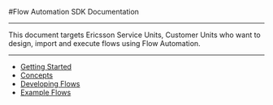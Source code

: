 #Flow Automation SDK Documentation

---

This document targets Ericsson Service Units, Customer Units who want to design, import and execute flows using Flow Automation.

---

- [Getting Started](getting-started/getting-started.md)
- [Concepts](concepts/concepts.md)
- [Developing Flows](developing-flows/developing-flows.md)
- [Example Flows](example-flows/example-flows.md)